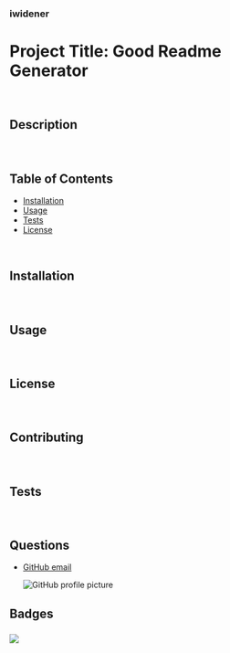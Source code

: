 
### iwidener

# **Project Title:** Good Readme Generator
<p>&nbsp;</p>

## **Description**
### 
<p>&nbsp;</p>

## **Table of Contents**
  * [Installation](#Installation)
  * [Usage](#Usage)
  * [Tests](#Tests)
  * [License](#License)
<p>&nbsp;</p>

## **Installation**
### 
<p>&nbsp;</p>

## **Usage**
### 
<p>&nbsp;</p>

## **License**
### 
<p>&nbsp;</p>

## **Contributing**
### 
<p>&nbsp;</p>

## **Tests**
### 
<p>&nbsp;</p>

## **Questions**
  * [GitHub email](iwide2019@gmail.com)

    ![GitHub profile picture](https://avatars2.githubusercontent.com/u/55069545?v=4)
 
## **Badges**
### 
<img src="https://img.shields.io/badge/license-MIT-blue.svg">
<p>&nbsp;</p>

